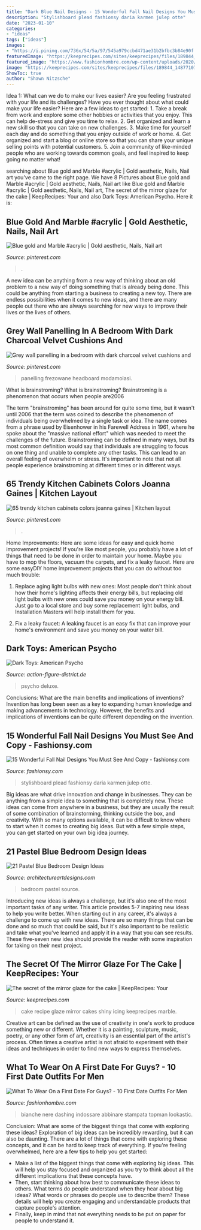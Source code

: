 ```yaml
---
title: "Dark Blue Nail Designs - 15 Wonderful Fall Nail Designs You Must See And Copy"
description: "Stylishboard plead fashionsy daria karmen julep otte"
date: "2023-01-10"
categories:
- "ideas"
tags: ["ideas"]
images:
- "https://i.pinimg.com/736x/54/5a/97/545a979ccbd471ae31b2bfbc3b84e90f.jpg"
featuredImage: "https://keeprecipes.com/sites/keeprecipes/files/189844_1487710710_0.jpg"
featured_image: "https://www.fashionhombre.com/wp-content/uploads/2020/09/Dashing-First-Date-Outfits-For-Men-5.jpg"
image: "https://keeprecipes.com/sites/keeprecipes/files/189844_1487710710_0.jpg"
ShowToc: true
author: "Shawn Nitzsche"
---
```



Idea 1: What can we do to make our lives easier?
Are you feeling frustrated with your life and its challenges? Have you ever thought about what could make your life easier? Here are a few ideas to get started: 1. Take a break from work and explore some other hobbies or activities that you enjoy. This can help de-stress and give you time to relax. 2. Get organized and learn a new skill so that you can take on new challenges. 3. Make time for yourself each day and do something that you enjoy outside of work or home. 4. Get organized and start a blog or online store so that you can share your unique selling points with potential customers. 5. Join a community of like-minded people who are working towards common goals, and feel inspired to keep going no matter what! 
	

		
searching about Blue gold and Marble #acrylic | Gold aesthetic, Nails, Nail art you've came to the right page. We have 8 Pictures about Blue gold and Marble #acrylic | Gold aesthetic, Nails, Nail art like Blue gold and Marble #acrylic | Gold aesthetic, Nails, Nail art, The secret of the mirror glaze for the cake | KeepRecipes: Your and also Dark Toys: American Psycho. Here it is:
		
    
## Blue Gold And Marble #acrylic | Gold Aesthetic, Nails, Nail Art

<img loading=lazy src="https://i.pinimg.com/736x/54/5a/97/545a979ccbd471ae31b2bfbc3b84e90f.jpg" onerror="this.onerror=null;this.src='https://tse1.mm.bing.net/th?id=OIP.9Buk7uJ04nBBX3fCR2YTJwHaJ3&amp;pid=15.1';" alt="Blue gold and Marble #acrylic | Gold aesthetic, Nails, Nail art">

_Source: pinterest.com_

>. 

	

A new idea can be anything from a new way of thinking about an old problem to a new way of doing something that is already being done. This could be anything from starting a business to creating a new toy. There are endless possibilities when it comes to new ideas, and there are many people out there who are always searching for new ways to improve their lives or the lives of others.

    
## Grey Wall Panelling In A Bedroom With Dark Charcoal Velvet Cushions And

<img loading=lazy src="https://i.pinimg.com/736x/2e/b6/1f/2eb61fb066368f1121334fe22795dbd9.jpg" onerror="this.onerror=null;this.src='https://tse1.mm.bing.net/th?id=OIP.rxQJ4lb6CmaXdok005UnwgHaLL&amp;pid=15.1';" alt="Grey wall panelling in a bedroom with dark charcoal velvet cushions and">

_Source: pinterest.com_

>panelling frezowane headboard modamolasi. 

	

What is brainstroming?
What is brainstroming? Brainstroming is a phenomenon that occurs when people are2006

The term "brainstroming" has been around for quite some time, but it wasn't until 2006 that the term was coined to describe the phenomenon of individuals being overwhelmed by a single task or idea. The name comes from a phrase used by Eisenhower in his Farewell Address in 1961, where he spoke about the "massive national effort" which was needed to meet the challenges of the future. Brainstroming can be defined in many ways, but its most common definition would say that individuals are struggling to focus on one thing and unable to complete any other tasks. This can lead to an overall feeling of overwhelm or stress. It's important to note that not all people experience brainstroming at different times or in different ways.

    
## 65 Trendy Kitchen Cabinets Colors Joanna Gaines | Kitchen Layout

<img loading=lazy src="https://i.pinimg.com/736x/75/f1/72/75f1727814ae32ad276a39c119863aee.jpg" onerror="this.onerror=null;this.src='https://tse4.mm.bing.net/th?id=OIP.5IyGReQyw5d7hMaow4GBkgAAAA&amp;pid=15.1';" alt="65 trendy kitchen cabinets colors joanna gaines | Kitchen layout">

_Source: pinterest.com_

>. 

	

Home Improvements: Here are some ideas for easy and quick home improvement projects!
If you're like most people, you probably have a lot of things that need to be done in order to maintain your home. Maybe you have to mop the floors, vacuum the carpets, and fix a leaky faucet. Here are some easyDIY home improvement projects that you can do without too much trouble:
1. Replace aging light bulbs with new ones: Most people don't think about how their home's lighting affects their energy bills, but replacing old light bulbs with new ones could save you money on your energy bill. Just go to a local store and buy some replacement light bulbs, and Installation Masters will help install them for you.

2. Fix a leaky faucet: A leaking faucet is an easy fix that can improve your home's environment and save you money on your water bill.

    
## Dark Toys: American Psycho

<img loading=lazy src="https://action-figure-district.de/wp-content/uploads/2020/05/dt-americanPsycho04.jpg" onerror="this.onerror=null;this.src='https://tse4.mm.bing.net/th?id=OIP.v1Pmul3aq7DdYuSUOcpo-gHaLH&amp;pid=15.1';" alt="Dark Toys: American Psycho">

_Source: action-figure-district.de_

>psycho deluxe. 

	

Conclusions: What are the main benefits and implications of inventions?
Invention has long been seen as a key to expanding human knowledge and making advancements in technology. However, the benefits and implications of inventions can be quite different depending on the invention.

    
## 15 Wonderful Fall Nail Designs You Must See And Copy - Fashionsy.com

<img loading=lazy src="https://fashionsy.com/wp-content/uploads/2015/10/nail-323.0-630x840.jpg" onerror="this.onerror=null;this.src='https://tse2.mm.bing.net/th?id=OIP.hR-bstSEYY5o--UmfOs68AHaJ4&amp;pid=15.1';" alt="15 Wonderful Fall Nail Designs You Must See And Copy - fashionsy.com">

_Source: fashionsy.com_

>stylishboard plead fashionsy daria karmen julep otte. 

	

Big ideas are what drive innovation and change in businesses. They can be anything from a simple idea to something that is completely new. These ideas can come from anywhere in a business, but they are usually the result of some combination of brainstorming, thinking outside the box, and creativity. With so many options available, it can be difficult to know where to start when it comes to creating big ideas. But with a few simple steps, you can get started on your own big idea journey.

    
## 21 Pastel Blue Bedroom Design Ideas

<img loading=lazy src="https://www.architectureartdesigns.com/wp-content/uploads/2015/05/1910-630x840.jpg" onerror="this.onerror=null;this.src='https://tse4.mm.bing.net/th?id=OIP.BL2dCL-65xi1GIp7rN_o4AHaJ4&amp;pid=15.1';" alt="21 Pastel Blue Bedroom Design Ideas">

_Source: architectureartdesigns.com_

>bedroom pastel source. 

	

Introducing new ideas is always a challenge, but it's also one of the most important tasks of any writer. This article provides 5-7 inspiring new ideas to help you write better.
When starting out in any career, it's always a challenge to come up with new ideas. There are so many things that can be done and so much that could be said, but it's also important to be realistic and take what you've learned and apply it in a way that you can see results. These five-seven new idea should provide the reader with some inspiration for taking on their next project.

    
## The Secret Of The Mirror Glaze For The Cake | KeepRecipes: Your

<img loading=lazy src="https://keeprecipes.com/sites/keeprecipes/files/189844_1487710710_0.jpg" onerror="this.onerror=null;this.src='https://tse1.mm.bing.net/th?id=OIP.U4-wwYS1p6ijwHsQfleXTAHaHZ&amp;pid=15.1';" alt="The secret of the mirror glaze for the cake | KeepRecipes: Your">

_Source: keeprecipes.com_

>cake recipe glaze mirror cakes shiny icing keeprecipes marble. 

	

Creative art can be defined as the use of creativity in one's work to produce something new or different. Whether it is a painting, sculpture, music, poetry, or any other form of art, creativity is an essential part of the artist's process. Often times a creative artist is not afraid to experiment with their ideas and techniques in order to find new ways to express themselves.

    
## What To Wear On A First Date For Guys? - 10 First Date Outfits For Men

<img loading=lazy src="https://www.fashionhombre.com/wp-content/uploads/2020/09/Dashing-First-Date-Outfits-For-Men-5.jpg" onerror="this.onerror=null;this.src='https://tse4.mm.bing.net/th?id=OIP.lcc-i5odUFKCblEapu2ThAHaLH&amp;pid=15.1';" alt="What To Wear On a First Date For Guys? - 10 First Date Outfits For Men">

_Source: fashionhombre.com_

>bianche nere dashing indossare abbinare stampata topman lookastic. 

	

Conclusion: What are some of the biggest things that come with exploring these ideas?
Exploration of big ideas can be incredibly rewarding, but it can also be daunting. There are a lot of things that come with exploring these concepts, and it can be hard to keep track of everything. If you're feeling overwhelmed, here are a few tips to help you get started: 
- Make a list of the biggest things that come with exploring big ideas. This will help you stay focused and organized as you try to think about all the different implications that these concepts have. 
- Then, start thinking about how best to communicate these ideas to others. What terms do people understand when they hear about big ideas? What words or phrases do people use to describe them? These details will help you create engaging and understandable products that capture people's attention. 
- Finally, keep in mind that not everything needs to be put on paper for people to understand it.

